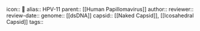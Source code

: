 icon:: 🦠
alias:: HPV-11
parent:: [[Human Papillomavirus]] 
author::
reviewer::
review-date::
genome:: [[dsDNA]]
capsid:: [[Naked Capsid]], [[Icosahedral Capsid]] 
tags::
